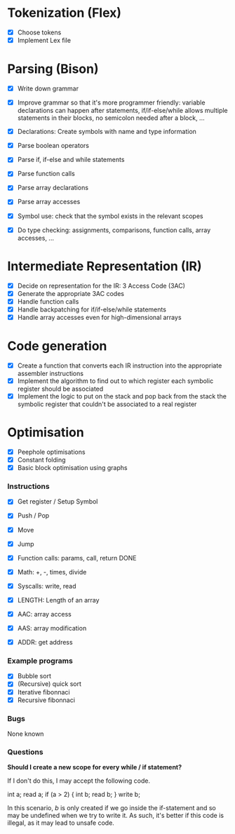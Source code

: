 # Tokenization (Flex)

- [x] Choose tokens
- [x] Implement Lex file

# Parsing (Bison)

- [x] Write down grammar
- [x] Improve grammar so that it's more programmer friendly: variable declarations can happen after statements, if/if-else/while allows multiple statements in their blocks, no semicolon needed after a block, ...
- [x] Declarations: Create symbols with name and type information
- [x] Parse boolean operators
- [x] Parse if, if-else and while statements
- [x] Parse function calls
- [x] Parse array declarations
- [x] Parse array accesses
- [x] Symbol use: check that the symbol exists in the relevant scopes
- [x] Do type checking: assignments, comparisons, function calls, array accesses, ...


# Intermediate Representation (IR)

- [x] Decide on representation for the IR: 3 Access Code (3AC)
- [x] Generate the appropriate 3AC codes
- [x] Handle function calls
- [x] Handle backpatching for if/if-else/while statements
- [x] Handle array accesses even for high-dimensional arrays

# Code generation

- [x] Create a function that converts each IR instruction into the appropriate assembler instructions 
- [x] Implement the algorithm to find out to which register each symbolic register should be associated
- [x] Implement the logic to put on the stack and pop back from the stack the symbolic register that couldn't be associated to a real register

# Optimisation

- [x] Peephole optimisations
- [x] Constant folding
- [x] Basic block optimisation using graphs

### Instructions

- [x] Get register / Setup Symbol
- [x] Push / Pop
- [x] Move
- [x] Jump
- [x] Function calls: params, call, return DONE
- [x] Math: +, -, times, divide
- [x] Syscalls: write, read 
- [x] LENGTH: Length of an array
- [x] AAC: array access
- [x] AAS: array modification
- [x] ADDR: get address


### Example programs

- [x] Bubble sort
- [x] (Recursive) quick sort
- [x] Iterative fibonnaci
- [x] Recursive fibonnaci

### Bugs

None known

### Questions

**Should I create a new scope for every while / if statement?**

If I don't do this, I may accept the following code.

int a;
read a;
if (a > 2) {
    int b;
    read b;
}
write b;

In this scenario, *b* is only created if we go inside the if-statement and so may be undefined 
when we try to write it. As such, it's better if this code is illegal, as it may lead to unsafe code.
